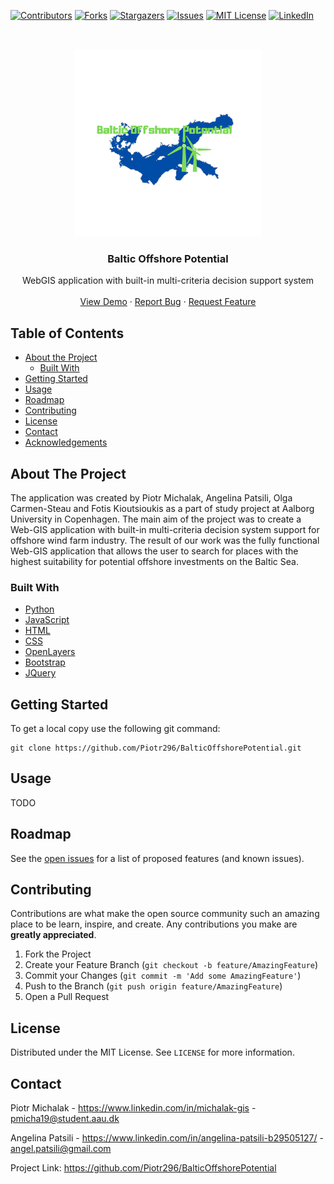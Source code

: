 [![Contributors][contributors-shield]][contributors-url]
[![Forks][forks-shield]][forks-url]
[![Stargazers][stars-shield]][stars-url]
[![Issues][issues-shield]][issues-url]
[![MIT License][license-shield]][license-url]
[![LinkedIn][linkedin-shield]][linkedin-url]

<!-- PROJECT LOGO -->
<br />
<p align="center">
  <a href="https://github.com/Piotr296/BalticOffshorePotential">
    <img src="images/BOP.png" alt="Logo" width="300" height="300">
  </a>

  <h3 align="center">Baltic Offshore Potential</h3>

  <p align="center">
    WebGIS application with built-in multi-criteria decision support system
    <br />
    <br />
    <a href="https://baltic-offshore.herokuapp.com/">View Demo</a>
    ·
    <a href="https://github.com/Piotr296/BalticOffshorePotential/issues">Report Bug</a>
    ·
    <a href="https://github.com/Piotr296/BalticOffshorePotential/issues">Request Feature</a>
  </p>
</p>



<!-- TABLE OF CONTENTS -->
## Table of Contents

* [About the Project](#about-the-project)
  * [Built With](#built-with)
* [Getting Started](#getting-started)
* [Usage](#usage)
* [Roadmap](#roadmap)
* [Contributing](#contributing)
* [License](#license)
* [Contact](#contact)
* [Acknowledgements](#acknowledgements)



<!-- ABOUT THE PROJECT -->
## About The Project

The application was created by Piotr Michalak, Angelina Patsili, Olga Carmen-Steau and Fotis Kioutsioukis as a part of study project at Aalborg University in Copenhagen. The main aim of the project was to create a Web-GIS application with built-in multi-criteria decision system support for offshore wind farm industry. The result of our work was the fully functional Web-GIS application that allows the user to search for places with the highest suitability for potential offshore investments on the Baltic Sea. 

### Built With
* [Python](https://www.python.org)
* [JavaScript](https://www.javascript.com)
* [HTML](https://www.w3.org)
* [CSS](https://www.w3.org)
* [OpenLayers](https://openlayers.org/)
* [Bootstrap](https://getbootstrap.com)
* [JQuery](https://jquery.com)

<!-- GETTING STARTED -->
## Getting Started

To get a local copy use the following git command:
```
git clone https://github.com/Piotr296/BalticOffshorePotential.git
```

<!-- USAGE EXAMPLES -->
## Usage

TODO


<!-- ROADMAP -->
## Roadmap

See the [open issues](https://github.com/Piotr296/BalticOffshorePotential/issues) for a list of proposed features (and known issues).


<!-- CONTRIBUTING -->
## Contributing

Contributions are what make the open source community such an amazing place to be learn, inspire, and create. Any contributions you make are **greatly appreciated**.

1. Fork the Project
2. Create your Feature Branch (`git checkout -b feature/AmazingFeature`)
3. Commit your Changes (`git commit -m 'Add some AmazingFeature'`)
4. Push to the Branch (`git push origin feature/AmazingFeature`)
5. Open a Pull Request

<!-- LICENSE -->
## License

Distributed under the MIT License. See `LICENSE` for more information.


<!-- CONTACT -->
## Contact
Piotr Michalak - https://www.linkedin.com/in/michalak-gis - pmicha19@student.aau.dk

Angelina Patsili - https://www.linkedin.com/in/angelina-patsili-b29505127/ - angel.patsili@gmail.com

Project Link: https://github.com/Piotr296/BalticOffshorePotential


<!-- MARKDOWN LINKS & IMAGES -->
<!-- https://www.markdownguide.org/basic-syntax/#reference-style-links -->
[contributors-shield]: https://img.shields.io/github/contributors/Piotr296/BalticOffshorePotential
[contributors-url]: https://github.com/othneildrew/Best-README-Template/graphs/contributors
[forks-shield]: https://img.shields.io/github/forks/Piotr296/BalticOffshorePotential
[forks-url]: https://github.com/Piotr296/BalticOffshorePotential/network/members
[stars-shield]: https://img.shields.io/github/stars/Piotr296/BalticOffshorePotential
[stars-url]: https://github.com/Piotr296/BalticOffshorePotential/stargazers
[issues-shield]: https://img.shields.io/github/issues/Piotr296/BalticOffshorePotential
[issues-url]: https://github.com/Piotr296/BalticOffshorePotential/issues
[license-shield]: https://img.shields.io/github/license/Piotr296/BalticOffshorePotential
[license-url]: https://github.com/Piotr296/BalticOffshorePotential/blob/master/LICENSE.txt
[linkedin-shield]: https://img.shields.io/badge/-LinkedIn-black.svg?style=flat-square&logo=linkedin&colorB=555
[linkedin-url]: https://www.linkedin.com/in/michalak-gis/
[product-screenshot]: images/screenshot.png
